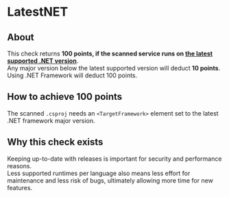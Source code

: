 # LatestNET

## About
This check returns **100 points, if the scanned service runs on [the latest supported .NET version](https://dotnet.microsoft.com/en-us/platform/support/policy/dotnet-core)**.  
Any major version below the latest supported version will deduct **10 points**.  
Using .NET Framework will deduct 100 points. 

## How to achieve 100 points
The scanned `.csproj` needs an `<TargetFramework>` element set to the latest .NET framework major version.

## Why this check exists
Keeping up-to-date with releases is important for security and performance reasons.  
Less supported runtimes per language also means less effort for maintenance and less risk of bugs, ultimately allowing more time for new features.